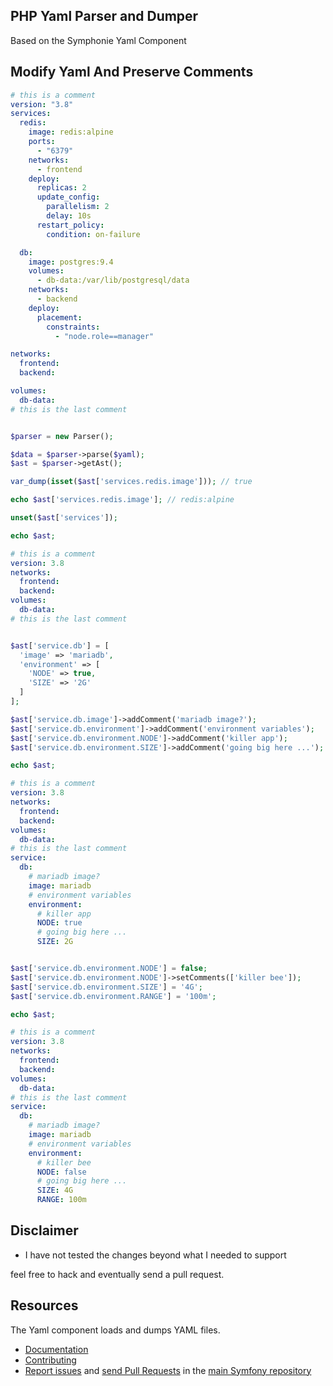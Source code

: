 ## PHP Yaml Parser and Dumper

Based on the Symphonie Yaml Component

## Modify Yaml And Preserve Comments

```yaml
# this is a comment
version: "3.8"
services:
  redis:
    image: redis:alpine
    ports:
      - "6379"
    networks:
      - frontend
    deploy:
      replicas: 2
      update_config:
        parallelism: 2
        delay: 10s
      restart_policy:
        condition: on-failure

  db:
    image: postgres:9.4
    volumes:
      - db-data:/var/lib/postgresql/data
    networks:
      - backend
    deploy:
      placement:
        constraints:
          - "node.role==manager"

networks:
  frontend:
  backend:

volumes:
  db-data:
# this is the last comment
```

```php

$parser = new Parser();

$data = $parser->parse($yaml);
$ast = $parser->getAst();

var_dump(isset($ast['services.redis.image'])); // true

echo $ast['services.redis.image']; // redis:alpine

unset($ast['services']);

echo $ast;
```

```yaml
# this is a comment
version: 3.8
networks:
  frontend:
  backend:
volumes:
  db-data:
# this is the last comment
```

```php

$ast['service.db'] = [
  'image' => 'mariadb',
  'environment' => [
    'NODE' => true,
    'SIZE' => '2G'
  ]
];

$ast['service.db.image']->addComment('mariadb image?');
$ast['service.db.environment']->addComment('environment variables');
$ast['service.db.environment.NODE']->addComment('killer app');
$ast['service.db.environment.SIZE']->addComment('going big here ...');

echo $ast;
```

```yaml
# this is a comment
version: 3.8
networks:
  frontend:
  backend:
volumes:
  db-data:
# this is the last comment
service:
  db:
    # mariadb image?
    image: mariadb
    # environment variables
    environment:
      # killer app
      NODE: true
      # going big here ...
      SIZE: 2G
```

```php

$ast['service.db.environment.NODE'] = false;
$ast['service.db.environment.NODE']->setComments(['killer bee']);
$ast['service.db.environment.SIZE'] = '4G';
$ast['service.db.environment.RANGE'] = '100m';

echo $ast;
```

```yaml
# this is a comment
version: 3.8
networks:
  frontend:
  backend:
volumes:
  db-data:
# this is the last comment
service:
  db:
    # mariadb image?
    image: mariadb
    # environment variables
    environment:
      # killer bee
      NODE: false
      # going big here ...
      SIZE: 4G
      RANGE: 100m
```

## Disclaimer

- I have not tested the changes beyond what I needed to support

feel free to hack and eventually send a pull request.

## Resources

The Yaml component loads and dumps YAML files.

- [Documentation](https://symfony.com/doc/current/components/yaml.html)
- [Contributing](https://symfony.com/doc/current/contributing/index.html)
- [Report issues](https://github.com/symfony/symfony/issues) and
  [send Pull Requests](https://github.com/symfony/symfony/pulls)
  in the [main Symfony repository](https://github.com/symfony/symfony)
